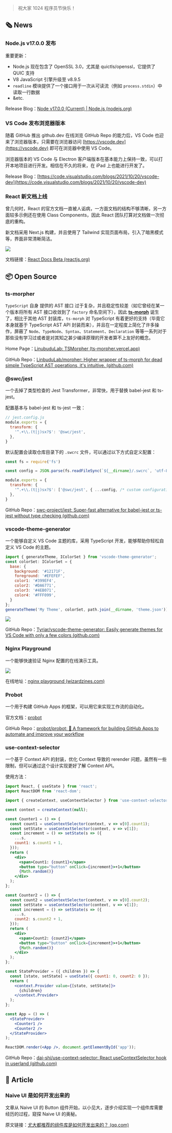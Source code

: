 > 祝大家 1024 程序员节快乐！

## 🗞 News

### Node.js v17.0.0 发布

重要更新：

- Node.js 现在包含了 OpenSSL 3.0，尤其是 quictls/openssl，它提供了 QUIC 支持
- V8 JavaScript 引擎升级至 v8.9.5
- `readline` 模块提供了一个接口用于一次从可读流（例如 `process.stdin`）中读取一行数据
- &etc.

Release Blog：[Node v17.0.0 (Current) | Node.js (nodejs.org)](https://nodejs.org/en/blog/release/v17.0.0/)

### VS Code 发布浏览器版本

随着 GitHub 推出 github.dev 在线浏览 GitHub Repo 的能力后，VS Code 也迎来了浏览器版本，只需要在浏览器访问 [https://vscode.dev](https://vscode.dev) 即可在浏览器中使用 VS Code。

浏览器版本的 VS Code 与 Electron 客户端版本在基本能力上保持一致，可以打开本地项目进行开发。相信在不久的将来，在 iPad 上也能进行开发了。

Release Blog：[https://code.visualstudio.com/blogs/2021/10/20/vscode-dev](https://code.visualstudio.com/blogs/2021/10/20/vscode-dev)

### React 新文档上线

曾几何时，React 的官方文档一直被人诟病，一方面文档的结构不够清晰，另一方面较多示例还在使用 Class Components，因此 React 团队打算对文档做一次彻底的重构。

新文档采用 Next.js 构建，并且使用了 Tailwind 实现页面布局，引入了暗黑模式等，界面非常清晰简洁。

![](https://cdn.jack-wjq.cn/PicGo/202110251430126.png)

文档链接：[React Docs Beta (reactjs.org)](https://beta.reactjs.org/)

## 📦 Open Source

### ts-morpher

`TypeScript` 自身 提供的 AST 接口 过于复杂，并且稳定性较差（如它曾经在某一个版本将所有 AST 接口收敛到了 `factory` 命名空间下），因此 **[ts-morph](https://ts-morph.com/)** 诞生了，相比于其他 AST 封装库，`ts-morph` 对 TypeScript 有着更好的支持（毕竟它本身就基于 TypeScript AST API 封装而来），并且在一定程度上简化了许多操作，屏蔽了 `Node`、`TypeNode`、`Syntax`、`Statement`、`Declaration` 等等一系列对于那些没有学习过或者是对其知之甚少编译原理的开发者算不上友好的概念。

Home Page：[LinubuduLab: TSMorpher (ts-morpher.vercel.app)](https://ts-morpher.vercel.app/)

GitHub Repo：[LinbuduLab/morpher: Higher wrapper of ts-morph for dead simple TypeScript AST operations, it's intuitive. (github.com)](https://github.com/LinbuduLab/morpher)

### @swc/jest

一个去掉了类型检查的 Jest Transformer，非常快，用于替换 babel-jest 和 ts-jest。

配置基本与 babel-jest 和 ts-jest 一致：

```jsx
// jest.config.js
module.exports = {
  transform: {
    '^.+\\.(t|j)sx?$': '@swc/jest',
  },
}
```

默认配置会读取仓库目录下的 `.swcrc` 文件，可以通过以下方式自定义配置：

```jsx
const fs = require('fs')

const config = JSON.parse(fs.readFileSync(`${__dirname}/.swcrc`, 'utf-8'))

module.exports = {
  transform: {
    '^.+\\.(t|j)sx?$': ['@swc/jest', { ...config, /* custom configuration in jest */ }],
  },
}
```

GitHub Repo：[swc-project/jest: Super-fast alternative for babel-jest or ts-jest without type checking (github.com)](https://github.com/swc-project/jest)

### vscode-theme-generator

一个能够自定义 VS Code 主题的库，采用 TypeScript 开发，能够帮助你轻松自定义 VS Code 的主题。

```jsx
import { generateTheme, IColorSet } from 'vscode-theme-generator';
const colorSet: IColorSet = {
  base: {
    background: '#12171F',
    foreground: '#EFEFEF',
    color1: '#399EF4',
    color2: '#DA6771',
    color3: '#4EB071',
    color4: '#FFF099',
  }
};
generateTheme('My Theme', colorSet, path.join(__dirname, 'theme.json'));
```

![](https://cdn.jack-wjq.cn/PicGo/202110251454596.png)

GitHub Repo：[Tyriar/vscode-theme-generator: Easily generate themes for VS Code with only a few colors (github.com)](https://github.com/Tyriar/vscode-theme-generator)

### Nginx Playground

一个能够快速验证 Nginx 配置的在线演示工具。

![](https://cdn.jack-wjq.cn/PicGo/202110251516367.png)

在线地址：[nginx playground (wizardzines.com)](https://nginx-playground.wizardzines.com/)

### Probot

一个用于构建 GitHub Apps 的框架，可以用它来实现工作流的自动化。

官方文档：[probot](https://probot.github.io/)

GitHub Repo：[probot/probot: 🤖 A framework for building GitHub Apps to automate and improve your workflow](https://github.com/probot/probot)

### use-context-selector

一个基于 Context API 的封装，优化 Context 导致的 rerender 问题，虽然有一些限制，但可以通过这个设计实现更好了解 Context API。

使用方法：

```jsx
import React, { useState } from 'react';
import ReactDOM from 'react-dom';

import { createContext, useContextSelector } from 'use-context-selector';

const context = createContext(null);

const Counter1 = () => {
  const count1 = useContextSelector(context, v => v[0].count1);
  const setState = useContextSelector(context, v => v[1]);
  const increment = () => setState(s => ({
    ...s,
    count1: s.count1 + 1,
  }));
  return (
    <div>
      <span>Count1: {count1}</span>
      <button type="button" onClick={increment}>+1</button>
      {Math.random()}
    </div>
  );
};

const Counter2 = () => {
  const count2 = useContextSelector(context, v => v[0].count2);
  const setState = useContextSelector(context, v => v[1]);
  const increment = () => setState(s => ({
    ...s,
    count2: s.count2 + 1,
  }));
  return (
    <div>
      <span>Count2: {count2}</span>
      <button type="button" onClick={increment}>+1</button>
      {Math.random()}
    </div>
  );
};

const StateProvider = ({ children }) => {
  const [state, setState] = useState({ count1: 0, count2: 0 });
  return (
    <context.Provider value={[state, setState]}>
      {children}
    </context.Provider>
  );
};

const App = () => (
  <StateProvider>
    <Counter1 />
    <Counter2 />
  </StateProvider>
);

ReactDOM.render(<App />, document.getElementById('app'));
```

GitHub Repo：[dai-shi/use-context-selector: React useContextSelector hook in userland (github.com)](https://github.com/dai-shi/use-context-selector)

## 📑 Article

### Naive UI 是如何开发出来的

文章从 Naive UI 的 Button 组件开始，以小见大，逐步介绍实现一个组件库需要经历的过程，窥探 Naive UI 的奥秘。

原文链接：[尤大都推荐的组件库是如何开发出来的？ (qq.com)](https://mp.weixin.qq.com/s?__biz=MzA4ODUzNTE2Nw==&mid=2451059032&idx=1&sn=30fbfc5949b24c64f8bd1943ac7cdb67&chksm=87c42848b0b3a15e0afeec2eb3554fc0c7815c2bab3d7b94e5f2ac71fbf282e2ef25f61d33fb)


